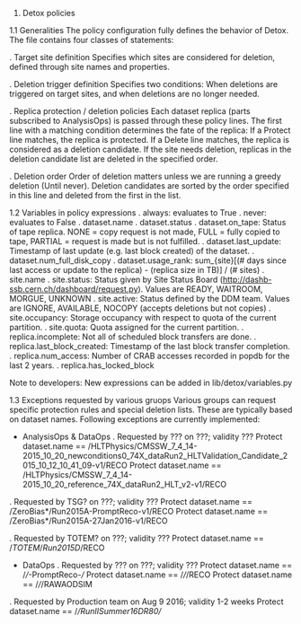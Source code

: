 1. Detox policies

1.1 Generalities
The policy configuration fully defines the behavior of Detox. The file contains four classes of statements:

 . Target site definition
   Specifies which sites are considered for deletion, defined through site names and properties.

 . Deletion trigger definition
   Specifies two conditions: When deletions are triggered on target sites, and when deletions are no longer needed.

 . Replica protection / deletion policies
   Each dataset replica (parts subscribed to AnalysisOps) is passed through these policy lines.
   The first line with a matching condition determines the fate of the replica:
    If a Protect line matches, the replica is protected.
    If a Delete line matches, the replica is considered as a deletion candidate.
   If the site needs deletion, replicas in the deletion candidate list are deleted in the specified order.

 . Deletion order
   Order of deletion matters unless we are running a greedy deletion (Until never). Deletion candidates are sorted
   by the order specified in this line and deleted from the first in the list.

1.2 Variables in policy expressions
 <General>
 . always: evaluates to True
 . never: evaluates to False
 <Dataset>
 . dataset.name
 . dataset.status
 . dataset.on_tape: Status of tape replica. NONE = copy request is not made, FULL = fully copied to tape, PARTIAL = request is made but is not fulfilled.
 . dataset.last_update: Timestamp of last update (e.g. last block created) of the dataset.
 . dataset.num_full_disk_copy
 . dataset.usage_rank: sum_{site}[(# days since last access or update to the replica) - (replica size in TB)] / (# sites)
 <Site>
 . site.name
 . site.status: Status given by Site Status Board (http://dashb-ssb.cern.ch/dashboard/request.py). Values are READY, WAITROOM, MORGUE, UNKNOWN
 . site.active: Status defined by the DDM team. Values are IGNORE, AVAILABLE, NOCOPY (accepts deletions but not copies)
 . site.occupancy: Storage occupancy with respect to quota of the current partition.
 . site.quota: Quota assigned for the current partition.
 <Dataset replica>
 . replica.incomplete: Not all of scheduled block transfers are done.
 . replica.last_block_created: Timestamp of the last block transfer completion.
 . replica.num_access: Number of CRAB accesses recorded in popdb for the last 2 years.
 . replica.has_locked_block

Note to developers: New expressions can be added in lib/detox/variables.py

1.3 Exceptions requested by various gruops
Various groups can request specific protection rules and special deletion lists. These are typically based on dataset names. Following exceptions are currently implemented:

 - AnalysisOps & DataOps
  . Requested by ??? on ???; validity ???
    Protect dataset.name == /HLTPhysics/CMSSW_7_4_14-2015_10_20_newconditions0_74X_dataRun2_HLTValidation_Candidate_2015_10_12_10_41_09-v1/RECO
    Protect dataset.name == /HLTPhysics/CMSSW_7_4_14-2015_10_20_reference_74X_dataRun2_HLT_v2-v1/RECO
 
  . Requested by TSG? on ???; validity ???
    Protect dataset.name == /ZeroBias*/Run2015A-PromptReco-v1/RECO
    Protect dataset.name == /ZeroBias*/Run2015A-27Jan2016-v1/RECO
 
  . Requested by TOTEM? on ???; validity ???
    Protect dataset.name == /*TOTEM*/*Run2015D*/RECO

 - DataOps
  . Requested by ??? on ???; validity ???
    Protect dataset.name == /*/*-PromptReco-*/*
    Protect dataset.name == /*/*/RECO
    Protect dataset.name == /*/*/RAWAODSIM

  . Requested by Production team on Aug 9 2016; validity 1-2 weeks
    Protect dataset.name == /*/*RunIISummer16DR80*/*

